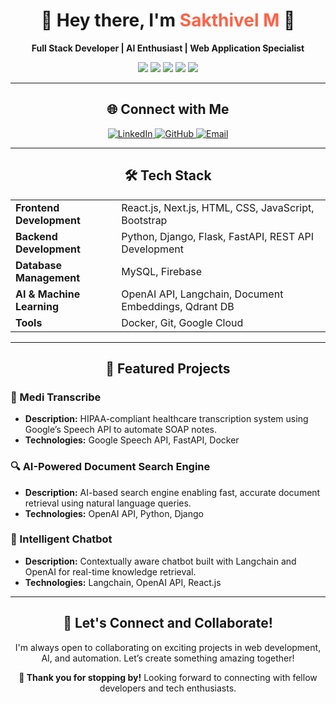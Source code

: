 <h1 align="center">👋 Hey there, I'm <span style="color:#FF6347;">Sakthivel M</span> 🚀</h1>
<p align="center">
    <b>Full Stack Developer | AI Enthusiast | Web Application Specialist</b>
</p>

<p align="center">
    <img src="https://img.shields.io/badge/Frontend-React%20|%20Next.js%20|%20JavaScript%20|%20Bootstrap-blue?style=flat-square&logo=react"/>
    <img src="https://img.shields.io/badge/Backend-Python%20|%20Django%20|%20FastAPI-green?style=flat-square&logo=python"/>
    <img src="https://img.shields.io/badge/Database-MySQL%20|%20Firebase-orange?style=flat-square&logo=mysql"/>
    <img src="https://img.shields.io/badge/AI%20&%20ML-OpenAI%20|%20Langchain%20|%20Qdrant%20DB-purple?style=flat-square&logo=openai"/>
    <img src="https://img.shields.io/badge/Tools-Docker%20|%20Git%20|%20Google%20Cloud-lightgrey?style=flat-square&logo=docker"/>
</p>

---

<h2 align="center">🌐 Connect with Me</h2>
<p align="center">
    <a href="https://www.linkedin.com/in/shakthi22/">
        <img src="https://img.shields.io/badge/LinkedIn-shakthi22-0077B5?style=for-the-badge&logo=linkedin" alt="LinkedIn">
    </a>
    <a href="https://github.com/shakthi2230">
        <img src="https://img.shields.io/badge/GitHub-shakthi2230-181717?style=for-the-badge&logo=github" alt="GitHub">
    </a>
    <a href="mailto:sakthivelmaadhu26@gmail.com">
        <img src="https://img.shields.io/badge/Email-sakthivelmaadhu26%40gmail.com-D14836?style=for-the-badge&logo=gmail" alt="Email">
    </a>
</p>

---

<h2 align="center">🛠️ Tech Stack</h2>

<table align="center">
    <tr>
        <td><b>Frontend Development</b></td>
        <td>React.js, Next.js, HTML, CSS, JavaScript, Bootstrap</td>
    </tr>
    <tr>
        <td><b>Backend Development</b></td>
        <td>Python, Django, Flask, FastAPI, REST API Development</td>
    </tr>
    <tr>
        <td><b>Database Management</b></td>
        <td>MySQL, Firebase</td>
    </tr>
    <tr>
        <td><b>AI & Machine Learning</b></td>
        <td>OpenAI API, Langchain, Document Embeddings, Qdrant DB</td>
    </tr>
    <tr>
        <td><b>Tools</b></td>
        <td>Docker, Git, Google Cloud</td>
    </tr>
</table>

---

<h2 align="center">🚀 Featured Projects</h2>

### 📜 Medi Transcribe
- **Description:** HIPAA-compliant healthcare transcription system using Google’s Speech API to automate SOAP notes.
- **Technologies:** Google Speech API, FastAPI, Docker

### 🔍 AI-Powered Document Search Engine
- **Description:** AI-based search engine enabling fast, accurate document retrieval using natural language queries.
- **Technologies:** OpenAI API, Python, Django

### 💬 Intelligent Chatbot
- **Description:** Contextually aware chatbot built with Langchain and OpenAI for real-time knowledge retrieval.
- **Technologies:** Langchain, OpenAI API, React.js

---

<h2 align="center">🤝 Let's Connect and Collaborate!</h2>
<p align="center">
    I'm always open to collaborating on exciting projects in web development, AI, and automation. Let’s create something amazing together!
</p>

<p align="center">
    <b>🌟 Thank you for stopping by!</b> Looking forward to connecting with fellow developers and tech enthusiasts.
</p>
